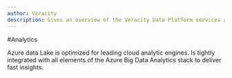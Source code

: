 ```yaml
---
author: Veracity
description: Gives an overview of the Veracity Data Platform services and related components.
---
```


#Analytics

Azure data Lake is optimized for leading cloud analytic engines. Is tightly integrated with all elements of the Azure Big Data Analytics stack to deliver fast insights. 